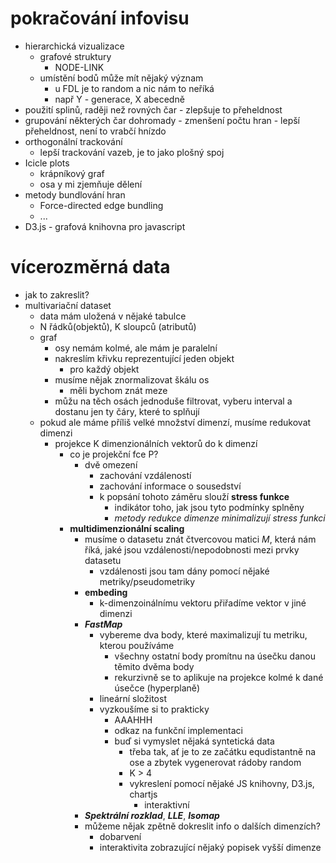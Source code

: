# pokračování infovisu
- hierarchická vizualizace
  - grafové struktury
    - NODE-LINK
  - umístění bodů může mít nějaký význam
    - u FDL je to random a nic nám to neříká
    - např Y - generace, X abecedně
- použití splinů, raději než rovných čar - zlepšuje to přeheldnost
- grupování některých čar dohromady - zmenšení počtu hran - lepší přeheldnost, není to vrabčí hnízdo
- orthogonální trackování
  - lepší trackování vazeb, je to jako plošný spoj
- Icicle plots
  - krápníkový graf
  - osa y mi zjemňuje dělení
- metody bundlování hran
  - Force-directed edge bundling
  - ...
- D3.js - grafová knihovna pro javascript

# vícerozměrná data
- jak to zakreslit?
- multivariační dataset
  - data mám uložená v nějaké tabulce
  - N řádků(objektů), K sloupců (atributů)
  - graf
    - osy nemám kolmé, ale mám je paralelní  
    - nakreslím křivku reprezentující jeden objekt
      - pro každý objekt
    - musíme nějak znormalizovat škálu os
      - měli bychom znát meze
    - můžu na těch osách jednoduše filtrovat, vyberu interval a dostanu jen ty čáry, které to splňují
  - pokud ale máme příliš velké množství dimenzí, musíme redukovat dimenzi
    - projekce K dimenzionálních vektorů do k dimenzí
      - co je projekční fce P?
        - dvě omezení
          - zachování vzdáleností
          - zachování informace o sousedství
          - k popsání tohoto záměru slouží __stress funkce__
            - indikátor toho, jak jsou tyto podmínky splněny
            - _metody redukce dimenze minimalizují stress funkci_
      - __multidimenzionální scaling__
        - musíme o datasetu znát čtvercovou matici _M_, která nám říká, jaké jsou vzdálenosti/nepodobnosti mezi prvky datasetu
          - vzdálenosti jsou tam dány pomocí nějaké metriky/pseudometriky
        - __embeding__
          - k-dimenzoinálnímu vektoru přiřadíme vektor v jiné dimenzi
        - ___FastMap___
          - vybereme dva body, které maximalizují tu metriku, kterou používáme
            - všechny ostatní body promítnu na úsečku danou těmito dvěma body
            - rekurzivně se to aplikuje na projekce kolmé k dané úsečce (hyperplaně)
          - lineární složitost
          - vyzkoušíme si to prakticky
            - AAAHHH
            - odkaz na funkční implementaci
            - buď si vymyslet nějaká syntetická data
              - třeba tak, ať je to ze začátku equdistantně na ose a zbytek vygenerovat rádoby random
              - K > 4
              - vykreslení pomocí nějaké JS knihovny, D3.js, chartjs
                - interaktivní
        - ___Spektrální rozklad___, ___LLE___, ___Isomap___
        - můžeme nějak zpětně dokreslit info o dalších dimenzích?
          - dobarvení
          - interaktivita zobrazující nějaký popisek vyšší dimenze
